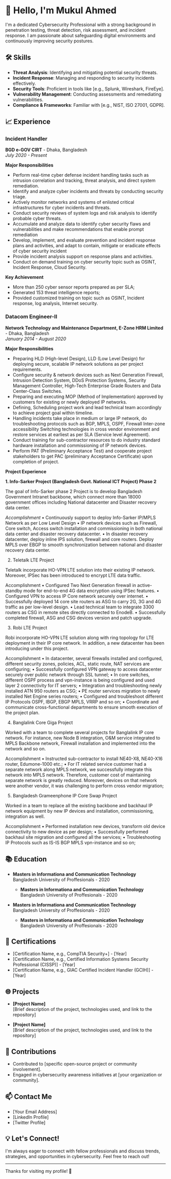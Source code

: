 # 👋 Hello, I'm Mukul Ahmed

I'm a dedicated Cybersecurity Professional with a strong background in penetration testing, threat detection, risk assessment, and incident response. I am passionate about safeguarding digital environments and continuously improving security postures.

## 🛠️ Skills

- **Threat Analysis**: Identifying and mitigating potential security threats.
- **Incident Response**: Managing and responding to security incidents effectively.
- **Security Tools**: Proficient in tools like [e.g., Splunk, Wireshark, FireEye].
- **Vulnerability Management**: Conducting assessments and remediating vulnerabilities.
- **Compliance & Frameworks**: Familiar with [e.g., NIST, ISO 27001, GDPR].

## 📈 Experience

### Incident Handler
**BGD e-GOV CIRT** - Dhaka, Bangladesh  
*July 2020 - Present* 

**Major Responsibilities**
- Perform real-time cyber defense incident handling tasks such as intrusion correlation and tracking, threat analysis, and direct system remediation.
- Identify and analyze cyber incidents and threats by conducting security triage.
- Actively monitor networks and systems of enlisted critical infrastructures for cyber incidents and threats.
- Conduct security reviews of system logs and risk analysis to identify probable cyber threats.
- Accumulate and analyze data to identify cyber security flaws and vulnerabilities and make recommendations that enable prompt remediation
- Develop, implement, and evaluate prevention and incident response plans and activities, and adapt to contain, mitigate or eradicate effects of cyber security incident
- Provide incident analysis support on response plans and activities.
- Conduct on demand training on cyber security topic such as OSINT, Incident Response, Cloud Security.

**Key Achievement**
- More than 250 cyber sensor reports prepared as per SLA;
- Generated 153 threat intelligence reports;
- Provided customized training on topic such as OSINT, Incident response, log analysis, Internet security.

### Datacom Engineer-II
**Network Technology and Maintenance Department, E-Zone HRM Limited** - Dhaka, Bangladesh  
*January 2014 - August 2020* 

**Major Responsibilities**
- Preparing HLD (High-level Design), LLD (Low Level Design) for deploying secure, scalable IP network solutions as per project requirements.
- Configure security & network devices such as Next Generation Firewall, Intrusion Detection System, DDoS Protection Systems, Security Management Controller, High-Tech Enterprise Grade Routers and Data Center-Class Switches.
- Preparing and executing MOP (Method of Implementation) approved by customers for existing or newly deployed IP networks.
- Defining, Scheduling project work and lead technical team accordingly to achieve project goal within timeline.
- Handling incidents take place in medium or large IP network, do troubleshooting protocols such as BGP, MPLS, OSPF, Firewall Inter-zone accessibility Switching technologies in cross vendor environment and restore services at earliest as per SLA (Service level Agreement).
- Conduct training for sub-contractor resources to do industry standard hardware installation and commissioning of IP network devices.
- Perform PAT (Preliminary Acceptance Test) and cooperate project stakeholders to get PAC (preliminary Acceptance Certificate) upon completion of project.

**Project Experience**

**1. Info-Sarker Project (Bangladesh Govt. National ICT Project) Phase 2**

The goal of Info-Sarker phase 2 Project is to develop Bangladesh Government Intranet backbone, which connect more than 18000 government offices including National datacenter and Disaster recovery data center.

*Accomplishment*
• Continuously support to deploy Info-Sarker IP/MPLS Network as per Low Level Design
• IP network devices such as Firewall, Core switch, Access switch installation and commissioning in both national data center and disaster recovery datacenter.
• In disaster recovery datacenter, deploy inline IPS solution, firewall and core routers. Deploy MPLS over EBGP to smooth synchronization between national and disaster recovery data center.

2. Teletalk LTE Project

Teletalk incorporate HO-VPN LTE solution into their existing IP network. Moreover, IPSec has been introduced to encrypt LTE data traffic.

Accomplishment
• Configured Two Next Generation firewall in active-standby mode for end-to-end 4G data encryption using IPSec features.
• Configured VPN to access IP Core network securely over internet.
• Successfully deployed 14 core site routers as ASG to carry 2G, 3G and 4G traffic as per low-level design. 
• Lead technical team to integrate 3300 routers as CSG in remote sites directly connected to EnodeB.
• Successfully completed firewall, ASG and CSG devices version and patch upgrade.

3.  Robi LTE Project

Robi incorporate HO-VPN LTE solution along with ring topology for LTE deployment in their IP core network. In addition, a new datacenter has been introducing under this project.

Accomplishment
• In datacenter, several firewalls installed and configured, different security zones, policies, ACL, static route, NAT services are configuring;
• Successfully configured VPN gateway to access datacenter securely over public network through SSL tunnel;
• In core switches, different OSPF process and vpn-instance is being configured and used layer 2 connectivity for IT servers;
• Integration and troubleshooting newly installed ATN 950 routers as CSG;
• PE router services migration to newly installed Net Engine series routers;
• Configured and troubleshoot different IP Protocols OSPF, IBGP, EBGP MPLS, VRRP and so on;
• Coordinate and communicate cross-functional departments to ensure smooth execution of the project plan.

4. Banglalink Core Giga Project

Worked with a team to complete several projects for Banglalink IP core network. For instance, new Node B integration, O&M service integrated to MPLS Backbone network, Firewall installation and implemented into the network and so on. 

Accomplishment
• Instructed sub-contractor to install NE40-X8, NE40-X16 router, Edumone-1000 etc.;
• For IT related service customer had a separate network along MPLS network, we successfully integrate this network into MPLS network. Therefore, customer cost of maintaining separate network is greatly reduced. Moreover, devices on that network were another vendor, it was challenging to perform cross vendor migration;

5. Bangladesh Grameenphone IP Core Swap Project

Worked in a team to replace all the existing backbone and backhaul IP network equipment by new IP devices and installation, commissioning, integration as well.

Accomplishment
• Performed installation new devices, transform old device connectivity to new device as per design;
• Successfully performed backhaul site migration and configured all the services;
• Troubleshooting IP Protocols such as IS-IS BGP MPLS vpn-instance and so on;






## 📚 Education

- **Masters in Informationa and Communication Technology**  
  Bangladesh University of Proffesionals - 2020

  - **Masters in Informationa and Communication Technology**  
  Bangladesh University of Proffesionals - 2020

- **Masters in Informationa and Communication Technology**  
  Bangladesh University of Proffesionals - 2020

  - **Masters in Informationa and Communication Technology**  
  Bangladesh University of Proffesionals - 2020

## 📜 Certifications

- [Certification Name, e.g., CompTIA Security+] - [Year]
- [Certification Name, e.g., Certified Information Systems Security Professional (CISSP)] - [Year]
- [Certification Name, e.g., GIAC Certified Incident Handler (GCIH)] - [Year]

## 🌐 Projects

- **[Project Name]**  
  [Brief description of the project, technologies used, and link to the repository]

- **[Project Name]**  
  [Brief description of the project, technologies used, and link to the repository]

## 🌟 Contributions

- Contributed to [specific open-source project or community involvement].
- Engaged in cybersecurity awareness initiatives at [your organization or community].

## 📫 Contact Me

- [Your Email Address]
- [LinkedIn Profile]
- [Twitter Profile]

## 💡 Let's Connect!

I'm always eager to connect with fellow professionals and discuss trends, strategies, and opportunities in cybersecurity. Feel free to reach out!

---

Thanks for visiting my profile! 🚀
